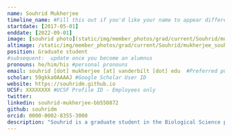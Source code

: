 ```yaml
---
name: Souhrid Mukherjee
timeline_name: #Fill this out if you'd like your name to appear differently on the Timeline.
startdate: [2017-05-01]
enddate: [2022-09-01]
image: [souhrid photo](static/img/member_photos/grad/current/Souhrid/mukherjee_souhrid.jpg) #365 x 365 pixels, 72 dpi
altimage: /static/img/member_photos/grad/current/Souhrid/mukherjee_souhrid.jpg #365 x 365 pixels, 72 dpi
position: Graduate student
#subsequent:  update once you become an alumnus
pronouns: he/him/his #personal pronouns
email: souhrid [dot] mukherjee [at] vanderbilt [dot] edu  #Preferred public email address
scholar: 59gkka0AAAAJ #Google Scholar User ID
website: https://souhridm.github.io
UCSF: XXXXXXXX #UCSF Profile ID - Employees only
twitter: 
linkedin: souhrid-mukherjee-bb550872
github: souhridm
orcid: 0000-0002-8355-3000
description: "Souhrid is a graduate student in the Biological Science program. He has been working on personalized structural biology, machine learning and rare diseases. He holds a B.S and M.S in Biochemistry, from the University of Calcutta, India."
---
```

